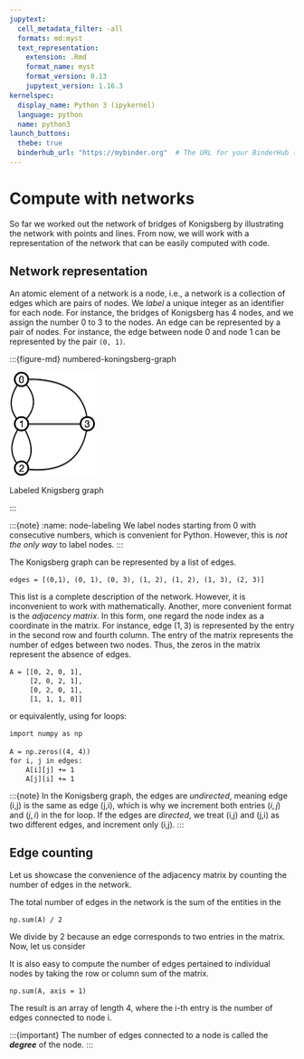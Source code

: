 ```yaml
---
jupytext:
  cell_metadata_filter: -all
  formats: md:myst
  text_representation:
    extension: .Rmd
    format_name: myst
    format_version: 0.13
    jupytext_version: 1.16.3
kernelspec:
  display_name: Python 3 (ipykernel)
  language: python
  name: python3
launch_buttons:
  thebe: true
  binderhub_url: "https://mybinder.org"  # The URL for your BinderHub (e.g., https://mybinder.org)
---
```



# Compute with networks

So far we worked out the network of bridges of Konigsberg by illustrating the network with points and lines.
From now, we will work with a representation of the network that can be easily computed with code.

## Network representation

An atomic element of a network is a node, i.e., a network is a collection of edges which are pairs of nodes.
We *label* a unique integer as an identifier for each node. For instance, the bridges of Konigsberg has 4 nodes, and we assign the number 0 to 3 to the nodes. An edge can be represented by a pair of nodes. For instance, the edge between node 0 and node 1 can be represented by the pair `(0, 1)`.


:::{figure-md} numbered-koningsberg-graph

<img src= "./figs/labeled-koningsberg.jpg" width="30%">

Labeled Knigsberg graph

:::

:::{note}
:name: node-labeling
We label nodes starting from 0 with consecutive numbers, which is convenient for Python. However, this is *not the only way* to label nodes.
:::

The Konigsberg graph can be represented by a list of edges.

```{code-cell} python
edges = [(0,1), (0, 1), (0, 3), (1, 2), (1, 2), (1, 3), (2, 3)]
```

This list is a complete description of the network. However, it is inconvenient to work with mathematically.
Another, more convenient format is the *adjacency matrix*.
In this form, one regard the node index as a coordinate in the matrix. For instance, edge $(1,3)$ is represented by the entry in the second row and fourth column. The entry of the matrix represents the number of edges between two nodes. Thus, the zeros in the matrix represent the absence of edges.

```{code-cell} ipython3
A = [[0, 2, 0, 1],
     [2, 0, 2, 1],
     [0, 2, 0, 1],
     [1, 1, 1, 0]]
```

or equivalently, using for loops:
```{code-cell} ipython3
import numpy as np

A = np.zeros((4, 4))
for i, j in edges:
    A[i][j] += 1
    A[j][i] += 1
```

:::{note}
In the Konigsberg graph, the edges are *undirected*, meaning edge (i,j) is the same as edge (j,i), which is why we increment both entries $(i,j)$ and $(j,i)$ in the for loop. If the edges are *directed*, we treat (i,j) and (j,i) as two different edges, and increment only (i,j).
:::

## Edge counting

Let us showcase the convenience of the adjacency matrix by counting the number of edges in the network.

The total number of edges in the network is the sum of the entities in the
```{code-cell} ipython3
np.sum(A) / 2
```
We divide by 2 because an edge corresponds to two entries in the matrix. Now, let us consider

It is also easy to compute the number of edges pertained to individual nodes by taking the row or column sum of the matrix.
```{code-cell} ipython3
np.sum(A, axis = 1)
```
The result is an array of length 4, where the i-th entry is the number of edges connected to node i.

:::{important}
The number of edges connected to a node is called the ***degree*** of the node.
:::